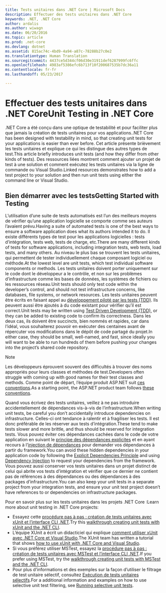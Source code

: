 ```yaml
---
title: Tests unitaires dans .NET Core | Microsoft Docs
description: Effectuer des tests unitaires dans .NET Core
keywords: .NET, .NET Core
author: ardalis
ms.author: wiwagn
ms.date: 06/20/2016
ms.topic: article
ms.prod: .net-core
ms.devlang: dotnet
ms.assetid: 815ac74c-4bd9-4a94-a87c-78288b27c0e2
ms.translationtype: Human Translation
ms.sourcegitcommit: 4437ce5d344cf06d30e31911def6287999fc6ffc
ms.openlocfilehash: 4983af5386efc6b713f10f200687535b7dc36a11
ms.contentlocale: fr-fr
ms.lasthandoff: 05/23/2017

---
```


# <a name="unit-testing-in-net-core"></a><span data-ttu-id="3ebc8-104">Effectuer des tests unitaires dans .NET Core</span><span class="sxs-lookup"><span data-stu-id="3ebc8-104">Unit Testing in .NET Core</span></span>

<span data-ttu-id="3ebc8-105">.NET Core a été conçu dans une optique de testabilité et pour faciliter plus que jamais la création de tests unitaires pour vos applications.</span><span class="sxs-lookup"><span data-stu-id="3ebc8-105">.NET Core has been designed with testability in mind, so that creating unit tests for your applications is easier than ever before.</span></span> <span data-ttu-id="3ebc8-106">Cet article présente brièvement les tests unitaires et explique ce qui les distingue des autres types de test.</span><span class="sxs-lookup"><span data-stu-id="3ebc8-106">This article briefly introduces unit tests (and how they differ from other kinds of tests).</span></span> <span data-ttu-id="3ebc8-107">Des ressources liées montrent comment ajouter un projet de test à une solution et comment exécutez les tests unitaires via la ligne de commande ou Visual Studio.</span><span class="sxs-lookup"><span data-stu-id="3ebc8-107">Linked resources demonstrates how to add a test project to your solution and then run unit tests using either the command line or Visual Studio.</span></span>

## <a name="getting-started-with-testing"></a><span data-ttu-id="3ebc8-108">Bien démarrer avec les tests</span><span class="sxs-lookup"><span data-stu-id="3ebc8-108">Getting Started with Testing</span></span>
 
<span data-ttu-id="3ebc8-109">L’utilisation d’une suite de tests automatisés est l’un des meilleurs moyens de vérifier qu’une application logicielle se comporte comme ses auteurs l’avaient prévu.</span><span class="sxs-lookup"><span data-stu-id="3ebc8-109">Having a suite of automated tests is one of the best ways to ensure a software application does what its authors intended it to do.</span></span> <span data-ttu-id="3ebc8-110">Il existe différents types de test pour les applications logicielles : tests d’intégration, tests web, tests de charge, etc.</span><span class="sxs-lookup"><span data-stu-id="3ebc8-110">There are many different kinds of tests for software applications, including integration tests, web tests, load tests, and many others.</span></span> <span data-ttu-id="3ebc8-111">Au niveau le plus bas se trouvent les tests unitaires, qui permettent de tester individuellement chaque composant logiciel ou méthode.</span><span class="sxs-lookup"><span data-stu-id="3ebc8-111">At the lowest level are unit tests, which test individual software components or methods.</span></span> <span data-ttu-id="3ebc8-112">Les tests unitaires doivent porter uniquement sur le code dont le développeur a le contrôle, et non sur les problèmes d’infrastructure comme les bases de données, les systèmes de fichiers ou les ressources réseau.</span><span class="sxs-lookup"><span data-stu-id="3ebc8-112">Unit tests should only test code within the developer’s control, and should not test infrastructure concerns, like databases, file systems, or network resources.</span></span> <span data-ttu-id="3ebc8-113">Les tests unitaires peuvent être écrits en faisant appel au [développement piloté par les tests (TDD)](http://deviq.com/test-driven-development/). Ils peuvent aussi être ajoutés à du code existant pour vérifier qu’il est correct.</span><span class="sxs-lookup"><span data-stu-id="3ebc8-113">Unit tests may be written using [Test Driven Development (TDD)](http://deviq.com/test-driven-development/), or they can be added to existing code to confirm its correctness.</span></span> <span data-ttu-id="3ebc8-114">Dans les deux cas, ils doivent être succincts, bien nommés et rapides, car dans l’idéal, vous souhaiterez pouvoir en exécuter des centaines avant de répercuter vos modifications dans le dépôt de code partagé du projet.</span><span class="sxs-lookup"><span data-stu-id="3ebc8-114">In either case, they should be small, well-named, and fast, since ideally you will want to be able to run hundreds of them before pushing your changes into the project’s shared code repository.</span></span>

> [!NOTE]
> <span data-ttu-id="3ebc8-115">Les développeurs éprouvent souvent des difficultés à trouver des noms appropriés pour leurs classes et méthodes de test.</span><span class="sxs-lookup"><span data-stu-id="3ebc8-115">Developers often struggle with coming up with good names for their test classes and methods.</span></span> <span data-ttu-id="3ebc8-116">Comme point de départ, l’équipe produit ASP.NET suit [ces conventions](https://github.com/aspnet/Home/wiki/Engineering-guidelines#unit-tests-and-functional-tests).</span><span class="sxs-lookup"><span data-stu-id="3ebc8-116">As a starting point, the ASP.NET product team follows [these conventions](https://github.com/aspnet/Home/wiki/Engineering-guidelines#unit-tests-and-functional-tests).</span></span>

<span data-ttu-id="3ebc8-117">Quand vous écrivez des tests unitaires, veillez à ne pas introduire accidentellement de dépendances vis-à-vis de l’infrastructure.</span><span class="sxs-lookup"><span data-stu-id="3ebc8-117">When writing unit tests, be careful you don’t accidentally introduce dependencies on infrastructure.</span></span> <span data-ttu-id="3ebc8-118">Celles-ci ont tendance à ralentir et à fragiliser les tests. Il est donc préférable de les réserver aux tests d’intégration.</span><span class="sxs-lookup"><span data-stu-id="3ebc8-118">These tend to make tests slower and more brittle, and thus should be reserved for integration tests.</span></span> <span data-ttu-id="3ebc8-119">Vous pouvez éviter ces dépendances cachées dans le code de votre application en suivant le [principe des dépendances explicites](http://deviq.com/explicit-dependencies-principle/) et en ayant recours à l’[injection de dépendances](https://docs.microsoft.com/en-us/aspnet/core/fundamentals/dependency-injection) pour demander vos dépendances à partir du framework.</span><span class="sxs-lookup"><span data-stu-id="3ebc8-119">You can avoid these hidden dependencies in your application code by following the [Explicit Dependencies Principle](http://deviq.com/explicit-dependencies-principle/) and using [Dependency Injection](https://docs.microsoft.com/en-us/aspnet/core/fundamentals/dependency-injection) to request your dependencies from the framework.</span></span> <span data-ttu-id="3ebc8-120">Vous pouvez aussi conserver vos tests unitaires dans un projet distinct de celui qui abrite vos tests d’intégration et vérifier que ce dernier ne contient pas de références à des dépendances ou des dépendances à des packages d’infrastructure.</span><span class="sxs-lookup"><span data-stu-id="3ebc8-120">You can also keep your unit tests in a separate project from your integration tests, and ensure your unit test project doesn’t have references to or dependencies on infrastructure packages.</span></span>

<span data-ttu-id="3ebc8-121">Pour en savoir plus sur les tests unitaires dans les projets .NET Core :</span><span class="sxs-lookup"><span data-stu-id="3ebc8-121">Learn more about unit testing in .NET Core projects:</span></span>

* <span data-ttu-id="3ebc8-122">Essayez cette [procédure pas à pas : création de tests unitaires avec xUnit et l’interface CLI .NET](unit-testing-with-dotnet-test.md).</span><span class="sxs-lookup"><span data-stu-id="3ebc8-122">Try this [walkthrough creating unit tests with xUnit and the .NET CLI](unit-testing-with-dotnet-test.md).</span></span> 
* <span data-ttu-id="3ebc8-123">L’équipe XUnit a écrit un didacticiel qui explique [comment utiliser xUnit avec .NET Core et Visual Studio](http://xunit.github.io/docs/getting-started-dotnet-core.html).</span><span class="sxs-lookup"><span data-stu-id="3ebc8-123">The XUnit team has written a tutorial that shows [how to use xUnit with .NET Core and Visual Studio](http://xunit.github.io/docs/getting-started-dotnet-core.html).</span></span>
* <span data-ttu-id="3ebc8-124">Si vous préférez utiliser MSTest, essayez la [procédure pas à pas : création de tests unitaires avec MSTest et l’interface CLI .NET](unit-testing-with-mstest.md).</span><span class="sxs-lookup"><span data-stu-id="3ebc8-124">If you prefer using MSTest, try the [walkthrough creating unit tests with MSTest and the .NET CLI](unit-testing-with-mstest.md).</span></span>
* <span data-ttu-id="3ebc8-125">Pour plus d’informations et des exemples sur la façon d’utiliser le filtrage de test unitaire sélectif, consultez [Exécution de tests unitaires sélectifs](../testing/selective-unit-tests.md).</span><span class="sxs-lookup"><span data-stu-id="3ebc8-125">For a additional information and examples on how to use selective unit test filtering, see [Running selective unit tests](../testing/selective-unit-tests.md).</span></span>

